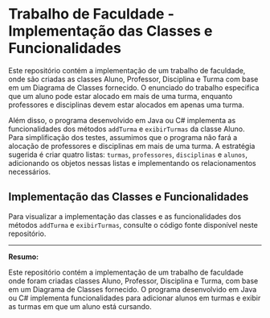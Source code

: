 # Trabalho de Faculdade - Implementação das Classes e Funcionalidades

Este repositório contém a implementação de um trabalho de faculdade, onde são criadas as classes Aluno, Professor, Disciplina e Turma com base em um Diagrama de Classes fornecido. O enunciado do trabalho especifica que um aluno pode estar alocado em mais de uma turma, enquanto professores e disciplinas devem estar alocados em apenas uma turma.

Além disso, o programa desenvolvido em Java ou C# implementa as funcionalidades dos métodos `addTurma` e `exibirTurmas` da classe Aluno. Para simplificação dos testes, assumimos que o programa não fará a alocação de professores e disciplinas em mais de uma turma. A estratégia sugerida é criar quatro listas: `turmas`, `professores`, `disciplinas` e `alunos`, adicionando os objetos nessas listas e implementando os relacionamentos necessários.

## Implementação das Classes e Funcionalidades

Para visualizar a implementação das classes e as funcionalidades dos métodos `addTurma` e `exibirTurmas`, consulte o código fonte disponível neste repositório.

---
**Resumo:**

Este repositório contém a implementação de um trabalho de faculdade onde foram criadas classes Aluno, Professor, Disciplina e Turma, com base em um Diagrama de Classes fornecido. O programa desenvolvido em Java ou C# implementa funcionalidades para adicionar alunos em turmas e exibir as turmas em que um aluno está cursando.
